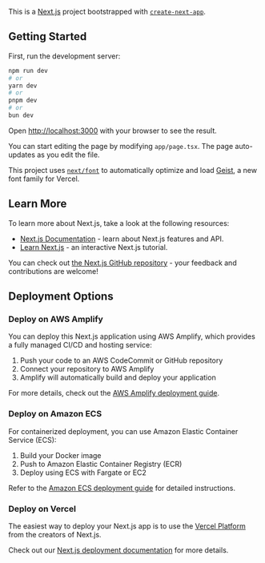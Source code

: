 This is a [Next.js](https://nextjs.org) project bootstrapped with [`create-next-app`](https://nextjs.org/docs/app/api-reference/cli/create-next-app).

## Getting Started

First, run the development server:

```bash
npm run dev
# or
yarn dev
# or
pnpm dev
# or
bun dev
```

Open [http://localhost:3000](http://localhost:3000) with your browser to see the result.

You can start editing the page by modifying `app/page.tsx`. The page auto-updates as you edit the file.

This project uses [`next/font`](https://nextjs.org/docs/app/building-your-application/optimizing/fonts) to automatically optimize and load [Geist](https://vercel.com/font), a new font family for Vercel.

## Learn More

To learn more about Next.js, take a look at the following resources:

- [Next.js Documentation](https://nextjs.org/docs) - learn about Next.js features and API.
- [Learn Next.js](https://nextjs.org/learn) - an interactive Next.js tutorial.

You can check out [the Next.js GitHub repository](https://github.com/vercel/next.js) - your feedback and contributions are welcome!

## Deployment Options

### Deploy on AWS Amplify

You can deploy this Next.js application using AWS Amplify, which provides a fully managed CI/CD and hosting service:

1. Push your code to an AWS CodeCommit or GitHub repository
2. Connect your repository to AWS Amplify
3. Amplify will automatically build and deploy your application

For more details, check out the [AWS Amplify deployment guide](https://docs.aws.amazon.com/amplify/latest/userguide/deploy-nextjs.html).

### Deploy on Amazon ECS

For containerized deployment, you can use Amazon Elastic Container Service (ECS):

1. Build your Docker image
2. Push to Amazon Elastic Container Registry (ECR)
3. Deploy using ECS with Fargate or EC2

Refer to the [Amazon ECS deployment guide](https://docs.aws.amazon.com/AmazonECS/latest/developerguide/getting-started.html) for detailed instructions.

### Deploy on Vercel

The easiest way to deploy your Next.js app is to use the [Vercel Platform](https://vercel.com/new?utm_medium=default-template&filter=next.js&utm_source=create-next-app&utm_campaign=create-next-app-readme) from the creators of Next.js.

Check out our [Next.js deployment documentation](https://nextjs.org/docs/app/building-your-application/deploying) for more details.
